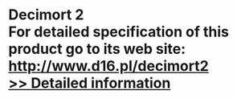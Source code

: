 # Decimort 2<br />For detailed specification of this product go to its web site: http://www.d16.pl/decimort2<br />[>> Detailed information](https://secure.shareit.com/shareit/product.html?productid=300731331&affiliateid=200057808)
